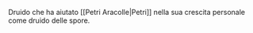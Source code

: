 Druido che ha aiutato [[Petri Aracolle|Petri]] nella sua crescita personale come druido delle spore.